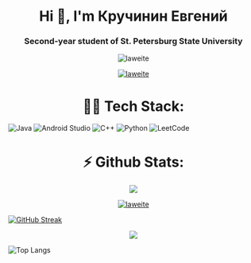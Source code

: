 <h1 align="center">Hi 👋, I'm Кручинин Евгений</h1>
<h3 align="center">Second-year student of St. Petersburg State University</h3>

<p align="center"> <img src="https://komarev.com/ghpvc/?username=laweite&label=Profile%20views&color=0e75b6&style=flat" alt="laweite" /> </p>

<p align="center"> <a href="https://github.com/ryo-ma/github-profile-trophy"><img src="https://github-profile-trophy.vercel.app/?username=laweite" alt="laweite" /></a> </p>

<h1 align="center">👨‍💻 Tech Stack: </h1>

![Java](https://img.shields.io/badge/java-%23ED8B00.svg?style=for-the-badge&logo=openjdk&logoColor=white) ![Android Studio](https://img.shields.io/badge/Android%20Studio-3DDC84.svg?style=for-the-badge&logo=android-studio&logoColor=white) ![C++](https://img.shields.io/badge/c++-%2300599C.svg?style=for-the-badge&logo=c%2B%2B&logoColor=white) ![Python](https://img.shields.io/badge/python-3670A0?style=for-the-badge&logo=python&logoColor=ffdd54) ![LeetCode](https://img.shields.io/badge/LeetCode-000000?style=for-the-badge&logo=LeetCode&logoColor=#d16c06)

<h1 align="center">⚡ Github Stats: </h1>

<p align="center">
  <picture>
    <source
      srcset="https://github-readme-stats-mu-brown-46.vercel.app/api?username=LaWeite&show_icons=true&theme=dark"
      media="(prefers-color-scheme: dark)"
    />
    <source
      srcset="https://github-readme-stats-mu-brown-46.vercel.app/api?username=LaWeite&show_icons=true"
      media="(prefers-color-scheme: light), (prefers-color-scheme: no-preference)"
    />
    <img src="https://github-readme-stats-mu-brown-46.vercel.app/api?username=LaWeite&show_icons=true" />
  </picture>
</p>

<p align="center"> <a href="https://git.io/streak-stats"><img src="https://streak-stats.demolab.com/?user=LaWeite&theme=dark&card_width=465" alt="laweite" /></a> </p>

[![GitHub Streak](https://streak-stats.demolab.com/?user=LaWeite&theme=dark&card_width=465)](https://git.io/streak-stats)

<p align="center">
  <img src="https://github-readme-stats-mu-brown-46.vercel.app/api/top-langs/?username=LaWeite&exclude_repo=github-readme-stats,anuraghazra.github.io,Basics_of_statistics&theme=dark" />
</p>

![Top Langs](https://github-readme-stats-mu-brown-46.vercel.app/api/top-langs/?username=LaWeite&exclude_repo=github-readme-stats,anuraghazra.github.io,Basics_of_statistics&theme=dark)

<!--
**LaWeite/LaWeite** is a ✨ _special_ ✨ repository because its `README.md` (this file) appears on your GitHub profile.

Here are some ideas to get you started:

- 🔭 I’m currently working on ...
- 🌱 I’m currently learning ...
- 👯 I’m looking to collaborate on ...
- 🤔 I’m looking for help with ...
- 💬 Ask me about ...
- 📫 How to reach me: ...
- 😄 Pronouns: ...
- ⚡ Fun fact: ...
-->
